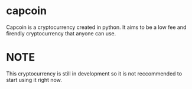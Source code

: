 # capcoin
Capcoin is a cryptocurrency created in python. It aims to be a low fee and firendly cryptocurrency that anyone can use.
# NOTE
This cryptocurrency is still in development so it is not reccommended to start using it right now.
